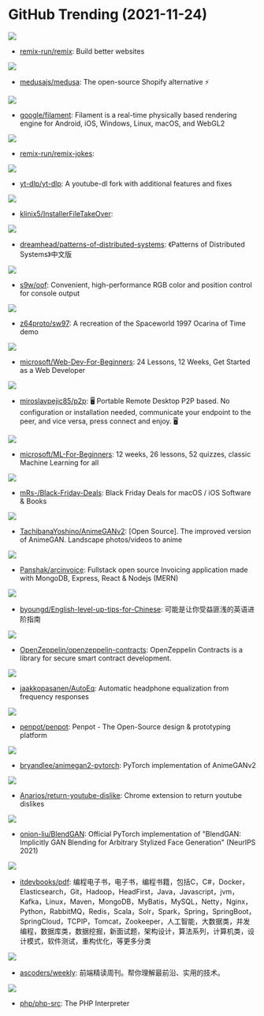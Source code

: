 # GitHub Trending (2021-11-24)

![](https://img.shields.io/badge/TypeScript-New%201-green?style=flat-square&logo=appveyor)
- [remix-run/remix](https://github.com/remix-run/remix): Build better websites

![](https://img.shields.io/badge/JavaScript-New%20552-green?style=flat-square&logo=appveyor)
- [medusajs/medusa](https://github.com/medusajs/medusa): The open-source Shopify alternative ⚡️

![](https://img.shields.io/badge/C%2B%2B-New%208-green?style=flat-square&logo=appveyor)
- [google/filament](https://github.com/google/filament): Filament is a real-time physically based rendering engine for Android, iOS, Windows, Linux, macOS, and WebGL2

![](https://img.shields.io/badge/TypeScript-New%2027-green?style=flat-square&logo=appveyor)
- [remix-run/remix-jokes](https://github.com/remix-run/remix-jokes): 

![](https://img.shields.io/badge/Python-New%2065-green?style=flat-square&logo=appveyor)
- [yt-dlp/yt-dlp](https://github.com/yt-dlp/yt-dlp): A youtube-dl fork with additional features and fixes

![](https://img.shields.io/badge/C%2B%2B-New%20377-green?style=flat-square&logo=appveyor)
- [klinix5/InstallerFileTakeOver](https://github.com/klinix5/InstallerFileTakeOver): 

![](https://img.shields.io/badge/none-New%20175-green?style=flat-square&logo=appveyor)
- [dreamhead/patterns-of-distributed-systems](https://github.com/dreamhead/patterns-of-distributed-systems): 《Patterns of Distributed Systems》中文版

![](https://img.shields.io/badge/C%2B%2B-New%2088-green?style=flat-square&logo=appveyor)
- [s9w/oof](https://github.com/s9w/oof): Convenient, high-performance RGB color and position control for console output

![](https://img.shields.io/badge/C-New%209-green?style=flat-square&logo=appveyor)
- [z64proto/sw97](https://github.com/z64proto/sw97): A recreation of the Spaceworld 1997 Ocarina of Time demo

![](https://img.shields.io/badge/JavaScript-New%20374-green?style=flat-square&logo=appveyor)
- [microsoft/Web-Dev-For-Beginners](https://github.com/microsoft/Web-Dev-For-Beginners): 24 Lessons, 12 Weeks, Get Started as a Web Developer

![](https://img.shields.io/badge/C%23-New%206-green?style=flat-square&logo=appveyor)
- [miroslavpejic85/p2p](https://github.com/miroslavpejic85/p2p): 🖥️ Portable Remote Desktop P2P based. No configuration or installation needed, communicate your endpoint to the peer, and vice versa, press connect and enjoy. 🖥️

![](https://img.shields.io/badge/Jupyter%20Notebook-New%20320-green?style=flat-square&logo=appveyor)
- [microsoft/ML-For-Beginners](https://github.com/microsoft/ML-For-Beginners): 12 weeks, 26 lessons, 52 quizzes, classic Machine Learning for all

![](https://img.shields.io/badge/Swift-New%2046-green?style=flat-square&logo=appveyor)
- [mRs-/Black-Friday-Deals](https://github.com/mRs-/Black-Friday-Deals): Black Friday Deals for macOS / iOS Software & Books

![](https://img.shields.io/badge/Python-New%2095-green?style=flat-square&logo=appveyor)
- [TachibanaYoshino/AnimeGANv2](https://github.com/TachibanaYoshino/AnimeGANv2): [Open Source]. The improved version of AnimeGAN. Landscape photos/videos to anime

![](https://img.shields.io/badge/JavaScript-New%20122-green?style=flat-square&logo=appveyor)
- [Panshak/arcinvoice](https://github.com/Panshak/arcinvoice): Fullstack open source Invoicing application made with MongoDB, Express, React & Nodejs (MERN)

![](https://img.shields.io/badge/none-New%2059-green?style=flat-square&logo=appveyor)
- [byoungd/English-level-up-tips-for-Chinese](https://github.com/byoungd/English-level-up-tips-for-Chinese): 可能是让你受益匪浅的英语进阶指南

![](https://img.shields.io/badge/JavaScript-New%2031-green?style=flat-square&logo=appveyor)
- [OpenZeppelin/openzeppelin-contracts](https://github.com/OpenZeppelin/openzeppelin-contracts): OpenZeppelin Contracts is a library for secure smart contract development.

![](https://img.shields.io/badge/Jupyter%20Notebook-New%2038-green?style=flat-square&logo=appveyor)
- [jaakkopasanen/AutoEq](https://github.com/jaakkopasanen/AutoEq): Automatic headphone equalization from frequency responses

![](https://img.shields.io/badge/Clojure-New%2039-green?style=flat-square&logo=appveyor)
- [penpot/penpot](https://github.com/penpot/penpot): Penpot - The Open-Source design & prototyping platform

![](https://img.shields.io/badge/Jupyter%20Notebook-New%20163-green?style=flat-square&logo=appveyor)
- [bryandlee/animegan2-pytorch](https://github.com/bryandlee/animegan2-pytorch): PyTorch implementation of AnimeGANv2

![](https://img.shields.io/badge/JavaScript-New%20229-green?style=flat-square&logo=appveyor)
- [Anarios/return-youtube-dislike](https://github.com/Anarios/return-youtube-dislike): Chrome extension to return youtube dislikes

![](https://img.shields.io/badge/Python-New%2022-green?style=flat-square&logo=appveyor)
- [onion-liu/BlendGAN](https://github.com/onion-liu/BlendGAN): Official PyTorch implementation of "BlendGAN: Implicitly GAN Blending for Arbitrary Stylized Face Generation" (NeurIPS 2021)

![](https://img.shields.io/badge/none-New%2089-green?style=flat-square&logo=appveyor)
- [itdevbooks/pdf](https://github.com/itdevbooks/pdf): 编程电子书，电子书，编程书籍，包括C，C#，Docker，Elasticsearch，Git，Hadoop，HeadFirst，Java，Javascript，jvm，Kafka，Linux，Maven，MongoDB，MyBatis，MySQL，Netty，Nginx，Python，RabbitMQ，Redis，Scala，Solr，Spark，Spring，SpringBoot，SpringCloud，TCPIP，Tomcat，Zookeeper，人工智能，大数据类，并发编程，数据库类，数据挖掘，新面试题，架构设计，算法系列，计算机类，设计模式，软件测试，重构优化，等更多分类

![](https://img.shields.io/badge/JavaScript-New%2027-green?style=flat-square&logo=appveyor)
- [ascoders/weekly](https://github.com/ascoders/weekly): 前端精读周刊。帮你理解最前沿、实用的技术。

![](https://img.shields.io/badge/C-New%2039-green?style=flat-square&logo=appveyor)
- [php/php-src](https://github.com/php/php-src): The PHP Interpreter

